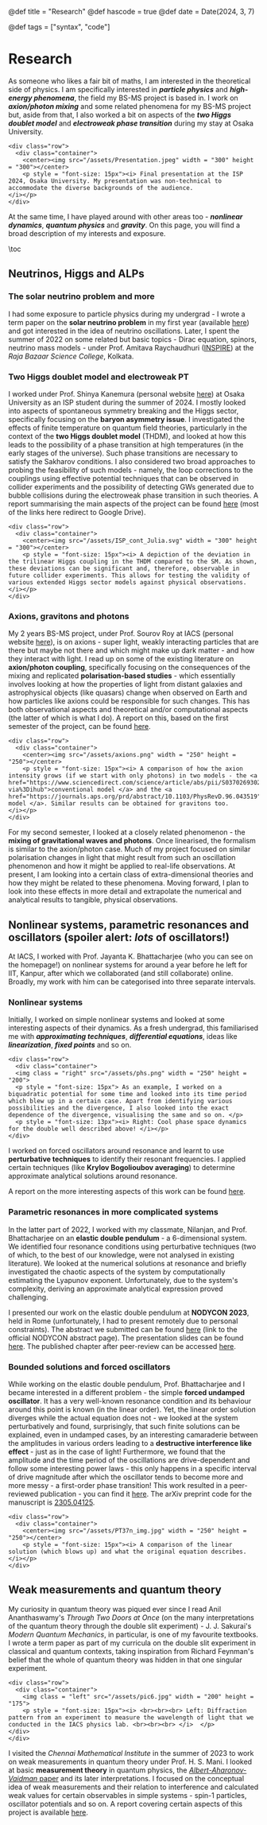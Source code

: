 @def title = "Research"
@def hascode = true
@def date = Date(2024, 3, 7)

@def tags = ["syntax", "code"]

# Research

As someone who likes a fair bit of maths, I am interested in the theoretical side of physics. I am specifically interested in **_particle physics_** and **_high-energy phenomena_**, the field my BS-MS project is based in. I work on **_axion/photon mixing_** and some related phenomena for my BS-MS project but, aside from that, I also worked a bit on aspects of the **_two Higgs doublet model_** and **_electroweak phase transition_** during my stay at Osaka University.

~~~
<div class="row">
  <div class="container">
    <center><img src="/assets/Presentation.jpeg" width = "300" height = "300"></center>
    <p style = "font-size: 15px"><i> Final presentation at the ISP 2024, Osaka University. My presentation was non-technical to accommodate the diverse backgrounds of the audience. 
</i></p>
</div>
~~~

At the same time, I have played around with other areas too - **_nonlinear dynamics_**, **_quantum physics_** and **_gravity_**. On this page, you will find a broad description of my interests and exposure. 

\toc

## Neutrinos, Higgs and ALPs

### The solar neutrino problem and more

I had some exposure to particle physics during my undergrad - I wrote a term paper on the **solar neutrino problem** in my first year (available [here](https://drive.google.com/file/d/1s0cYTZZvwxv6wJApdP2BAUXGybRgws1c/view?usp=sharing)) and got interested in the idea of neutrino oscillations. Later, I spent the summer of 2022 on some related but basic topics - Dirac equation, spinors, neutrino mass models - under Prof. Amitava Raychaudhuri ([INSPIRE](https://inspirehep.net/authors/992176?ui-citation-summary=true&ui-exclude-self-citations=true)) at the _Raja Bazaar Science College_, Kolkata. 

### Two Higgs doublet model and electroweak PT

I worked under Prof. Shinya Kanemura (personal website [here](http://www-het.phys.sci.osaka-u.ac.jp/~kanemu/index_eng.html)) at Osaka University as an ISP student during the summer of 2024. I mostly looked into aspects of spontaneous symmetry breaking and the Higgs sector, specifically focusing on the **baryon asymmetry issue**. I investigated the effects of finite temperature on quantum field theories, particularly in the context of the **two Higgs doublet model** (THDM), and looked at how this leads to the possibility of a phase transition at high temperatures (in the early stages of the universe). Such phase transitions are necessary to satisfy the Sakharov conditions. I also considered two broad approaches to probing the feasibility of such models - namely, the loop corrections to the couplings using effective potential techniques that can be observed in collider experiments and the possibility of detecting GWs generated due to bubble collisions during the electroweak phase transition in such theories. A report summarising the main aspects of the project can be found [here](https://drive.google.com/file/d/1-L7yvdlQTgaTtF5vlT9OmbW7JVK9FXqF/view?usp=sharing) (most of the links here redirect to Google Drive).

~~~
<div class="row">
  <div class="container">
    <center><img src="/assets/ISP_cont_Julia.svg" width = "300" height = "300"></center>
    <p style = "font-size: 15px"><i> A depiction of the deviation in the trilinear Higgs coupling in the THDM compared to the SM. As shown, these deviations can be significant and, therefore, observable in future collider experiments. This allows for testing the validity of various extended Higgs sector models against physical observations.
</i></p>
</div>
~~~

### Axions, gravitons and photons

My 2 years BS-MS project, under Prof. Sourov Roy at IACS (personal website [here](https://www.iacs.res.in/athusers/index.php?navid=0&userid=IACS0070)), is on axions - super light, weakly interacting particles that are there but maybe not there and which might make up dark matter - and how they interact with light. I read up on some of the existing literature on **axion/photon coupling**, specifically focusing on the consequences of the mixing and replicated **polarisation-based studies** - which essentially involves looking at how the properties of light from distant galaxies and astrophysical objects (like quasars) change when observed on Earth and how particles like axions could be responsible for such changes. This has both observational aspects and theoretical and/or computational aspects (the latter of which is what I do). A report on this, based on the first semester of the project, can be found [here](https://drive.google.com/file/d/1Mvn49nclGL092knNy2W4bLjMpHHaebw9/view?usp=sharing).

~~~
<div class="row">
  <div class="container">
    <center><img src="/assets/axions.png" width = "250" height = "250"></center>
    <p style = "font-size: 15px"><i> A comparison of how the axion intensity grows (if we start with only photons) in two models - the <a href="https://www.sciencedirect.com/science/article/abs/pii/S0370269302024486?via%3Dihub">conventional model </a> and the <a href="https://journals.aps.org/prd/abstract/10.1103/PhysRevD.96.043519">helical model </a>. Similar results can be obtained for gravitons too. 
</i></p>
</div>
~~~

For my second semester, I looked at a closely related phenomenon - the **mixing of gravitational waves and photons**. Once linearised, the formalism is similar to the axion/photon case. Much of my project focused on similar polarisation changes in light that might result from such an oscillation phenomenon and how it might be applied to real-life observations. At present, I am looking into a certain class of extra-dimensional theories and how they might be related to these phenomena. Moving forward, I plan to look into these effects in more detail and extrapolate the numerical and analytical results to tangible, physical observations.

## Nonlinear systems, parametric resonances and oscillators (spoiler alert: _lots_ of oscillators!)

At IACS, I worked with Prof. Jayanta K. Bhattacharjee (who you can see on the homepage!) on nonlinear systems for around a year before he left for IIT, Kanpur, after which we collaborated (and still collaborate) online. Broadly, my work with him can be categorised into three separate intervals. 

### Nonlinear systems

Initially, I worked on simple nonlinear systems and looked at some interesting aspects of their dynamics. As a fresh undergrad, this familiarised me with **_approximating techniques_**, **_differential equations_**, ideas like **_linearization_**, **_fixed points_** and so on. 

~~~
<div class="row">
  <div class="container">
  <img class = "right" src="/assets/phs.png" width = "250" height = "200">
  <p style = "font-size: 15px"> As an example, I worked on a biquadratic potential for some time and looked into its time period which blew up in a certain case. Apart from identifying various possibilities and the divergence, I also looked into the exact dependence of the divergence, visualising the same and so on. </p>
  <p style = "font-size: 13px"><i> Right: Cool phase space dynamics for the double well described above! </i></p>
</div>
~~~

I worked on forced oscillators around resonance and learnt to use **perturbative techniques** to identify their resonant frequencies. I applied certain techniques (like **Krylov Bogolioubov averaging**) to determine approximate analytical solutions around resonance. 

A report on the more interesting aspects of this work can be found [here](https://drive.google.com/file/d/1p-KbWKduVuJ_uCbAs4RP9Ig1QYUXwiLs/view?usp=sharing).

### Parametric resonances in more complicated systems

In the latter part of 2022, I worked with my classmate, Nilanjan, and Prof. Bhattacharjee on an **elastic double pendulum** - a 6-dimensional system. We identified four resonance conditions using perturbative techniques (two of which, to the best of our knowledge, were not analysed in existing literature). We looked at the numerical solutions at resonance and briefly investigated the chaotic aspects of the system by computationally estimating the Lyapunov exponent. Unfortunately, due to the system's complexity, deriving an approximate analytical expression proved challenging. 

I presented our work on the elastic double pendulum at **NODYCON 2023**, held in Rome (unfortunately, I had to present remotely due to personal constraints). The abstract we submitted can be found [here](https://nodycon.org/2023/papers/192/abstract_submissions/621/view_abstract) (link to the official NODYCON abstract page). The presentation slides can be found [here](https://drive.google.com/file/d/1mbIAuIR7-caTrRZmpBVEsR98N7OOSJdQ/view?usp=sharing). The published chapter after peer-review can be accessed [here](https://link.springer.com/chapter/10.1007/978-3-031-50631-4_12).

### Bounded solutions and forced oscillators

While working on the elastic double pendulum, Prof. Bhattacharjee and I became interested in a different problem - the simple **forced undamped oscillator**. It has a very well-known resonance condition and its behaviour around this point is known (in the linear order). Yet, the linear order solution diverges while the actual equation does not - we looked at the system perturbatively and found, surprisingly, that such finite solutions can be explained, even in undamped cases, by an interesting camaraderie between the amplitudes in various orders leading to a **destructive interference like effect** - just as in the case of light! Furthermore, we found that the amplitude and the time period of the oscillations are drive-dependent and follow some interesting power laws - this only happens in a specific interval of drive magnitude after which the oscillator tends to become more and more messy - a first-order phase transition! This work resulted in a peer-reviewed publication - you can find it [here](https://iopscience.iop.org/article/10.1088/1751-8121/ad6412). The arXiv preprint code for the manuscript is [2305.04125](https://arxiv.org/abs/2305.04125).  

~~~
<div class="row">
  <div class="container">
    <center><img src="/assets/PT37n_img.jpg" width = "250" height = "250"></center>
    <p style = "font-size: 15px"><i> A comparison of the linear solution (which blows up) and what the original equation describes. </i></p>
</div>
~~~

## Weak measurements and quantum theory

My curiosity in quantum theory was piqued ever since I read Anil Ananthaswamy's _Through Two Doors at Once_ (on the many interpretations of the quantum theory through the double slit experiment) - J. J. Sakurai's _Modern Quantum Mechanics_, in particular, is one of my favourite textbooks. I wrote a term paper as part of my curricula on the double slit experiment in classical and quantum contexts, taking inspiration from Richard Feynman's belief that the whole of quantum theory was hidden in that one singular experiment.

~~~
<div class="row">
  <div class="container">
    <img class = "left" src="/assets/pic6.jpg" width = "200" height = "175">
    <p style = "font-size: 15px"><i> <br><br><br> Left: Diffraction pattern from an experiment to measure the wavelength of light that we conducted in the IACS physics lab. <br><br><br> </i>  </p>
</div>
</div>
~~~

I visited the _Chennai Mathematical Institute_ in the summer of 2023 to work on weak measurements in quantum theory under Prof. H. S. Mani. I looked at basic **measurement theory** in quantum physics, the [_Albert-Aharonov-Vaidman_ paper](https://journals.aps.org/prl/abstract/10.1103/PhysRevLett.60.1351) and its later interpretations. I focused on the conceptual idea of weak measurements and their relation to interference and calculated weak values for certain observables in simple systems - spin-1 particles, oscillator potentials and so on. A report covering certain aspects of this project is available [here](https://drive.google.com/file/d/1HJdwubqbF81JADzQ5HN3f-iTtnlY1klo/view?usp=sharing).
